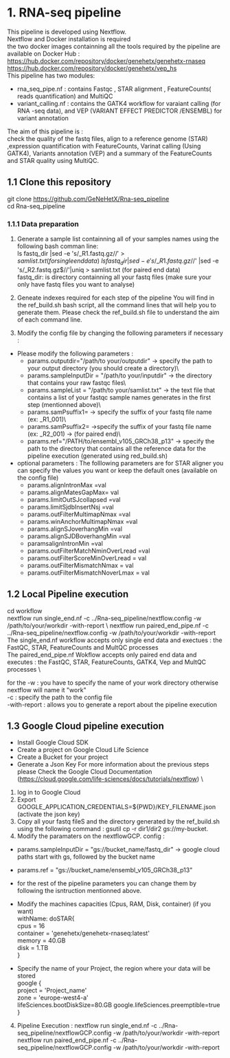 # 1. RNA-seq pipeline #
This pipeline is developed using Nextflow. \
Nextflow and Docker installation is required \
the two docker images containning all the tools required by the pipeline are available on Docker Hub : \
https://hub.docker.com/repository/docker/genehetx/genehetx-rnaseq \
https://hub.docker.com/repository/docker/genehetx/vep_hs \
This pipeline has two modules: 
* rna_seq_pipe.nf : contains  Fastqc , STAR alignment , FeatureCounts( reads quantification) and MultiQC
* variant_calling.nf : contains the GATK4 workflow for varaiant calling (for RNA -seq data), and VEP (VARIANT EFFECT PREDICTOR /ENSEMBL) for variant annotation 

The aim of this pipeline is : \
check the quality of the fastq files, align to a reference genome (STAR) ,expression quantification with FeatureCounts, Varinat calling (Using GATK4), Variants annotation (VEP) and a summary of the FeatureCounts and STAR quality using MultiQC.


## 1.1 Clone this repository ##

git clone https://github.com/GeNeHetX/Rna-seq_pipeline \
cd Rna-seq_pipeline 

### 1.1.1 Data preparation ###
 1. Generate a sample list containning all of your samples names using the following bash comman line: \
  ls fastq_dir |sed -e 's/\_R1.fastq.gz$//' > samlist.txt (for single end data) \
  ls fastq_dir |sed -e 's/\_R1.fastq.gz$//' |sed -e 's/\_R2.fastq.gz$//'|uniq > samlist.txt (for paired end data) \
  fastq_dir: is directory containning all your fastq files (make sure your only have fastq files you want to analyse) 
  
 2. Geneate indexes required for each step of the pipeline 
You will find in the ref_build.sh bash script, all the command lines that will help you to generate them. Please check the ref_build.sh file to understand the aim of each command line. 


3. Modify the config file by changing the following parameters if necessary :
  * Please modify the following parameters :
    * params.outputdir="/path/to your/outputdir" -> specify the path to your output directory (you should create a directory)\
    * params.sampleInputDir = "/path/to your/inputdir"  -> the directory that contains your raw fastqc files\
    * params.sampleList = "/path/to your/samlist.txt"  -> the text file that contains a list of your fastqc sample names  generates in the first step (mentionned above)\
    * params.samPsuffix1=  -> specify the suffix of your fastq file name (ex: _R1_001)\
    * params.samPsuffix2=  ->specify the suffix of your fastq file name  (ex: _R2_001) -> (for paired end)\
    * params.ref="/PATH/to/ensembl_v105_GRCh38_p13" -> specify the path to the directory that  contains all the reference data for the pipeline execution (generated using red_build.sh)
 * optional parameters : The folllowing parameters are for STAR aligner you can specify the values you want or keep the default ones (available on the config file)
   * params.alignIntronMax =val 
   * params.alignMatesGapMax= val  
   * params.limitOutSJcollapsed =val  
   * params.limitSjdbInsertNsj =val
   * params.outFilterMultimapNmax =val 
   * params.winAnchorMultimapNmax =val  
   * params.alignSJoverhangMin =val 
   * params.alignSJDBoverhangMin =val  
   * paramsalignIntronMin =val 
   * params.outFilterMatchNminOverLread =val 
   * params.outFilterScoreMinOverLread = val 
   * params.outFilterMismatchNmax = val  
   * params.outFilterMismatchNoverLmax = val  


## 1.2 Local Pipeline execution ##

cd workflow \
nextflow run single_end.nf -c ../Rna-seq_pipeline/nextflow.config  -w /path/to/your/workdir  -with-report \ 
nextflow run paired_end_pipe.nf -c ../Rna-seq_pipeline/nextflow.config  -w /path/to/your/workdir  -with-report \
The single_end.nf workflow accepts only single end data and exectues : the FastQC, STAR, FeatureCounts and MultQC processes \
The paired_end_pipe.nf Wokflow accepts only paired end data and executes : the FastQC, STAR, FeatureCounts, GATK4, Vep and MultQC processes \

for the -w : you have to specify the name of your work directory otherwise nextflow will name it "work"\
-c : specify the path to the config file\
-with-report : allows you to generate a report about the pipeline execution 

## 1.3 Google Cloud pipeline execution ##
 * Install Google Cloud SDK 
 * Create a project on Google Cloud Life Science 
 * Create a Bucket for your project 
 * Generate a Json Key 
For more information about the previous steps please Check the Google Cloud Documentation (https://cloud.google.com/life-sciences/docs/tutorials/nextflow) \
 1. log in to Google Cloud
 2. Export GOOGLE_APPLICATION_CREDENTIALS=${PWD}/KEY_FILENAME.json (activate the json  key)
 3. Copy all your fastq fileS and the directory generated by the ref_build.sh  using the following command : gsutil cp -r dir1/dir2 gs://my-bucket.
 3. Modify the paramaters on the nextflowGCP. config :
   * params.sampleInputDir = "gs://bucket_name/fastq_dir" -> google cloud paths start with gs, followed by the bucket name 
   * params.ref = "gs://bucket_name/ensembl_v105_GRCh38_p13"
   * for the rest of the pipeline parameters you can change them by following the isntruction mentionned above.
   * Modify the machines capacities  (Cpus, RAM, Disk, container) (if you want) \
   withName: doSTAR{ \
        cpus = 16 \
        container = 'genehetx/genehetx-rnaseq:latest' \
        memory = 40.GB \
        disk = 1.TB \
    } 

   * Specify the name of  your Project, the region where your data will be stored \
   google { \
    project = 'Project_name' \
    zone = 'europe-west4-a' \
    lifeSciences.bootDiskSize=80.GB
    google.lifeSciences.preemptible=true \
} 

 4. Pipeline Execution :
 nextflow run single_end.nf -c ../Rna-seq_pipeline/nextflowGCP.config  -w /path/to/your/workdir  -with-report\
 nextflow run paired_end_pipe.nf -c ../Rna-seq_pipeline/nextflowGCP.config  -w /path/to/your/workdir  -with-report






